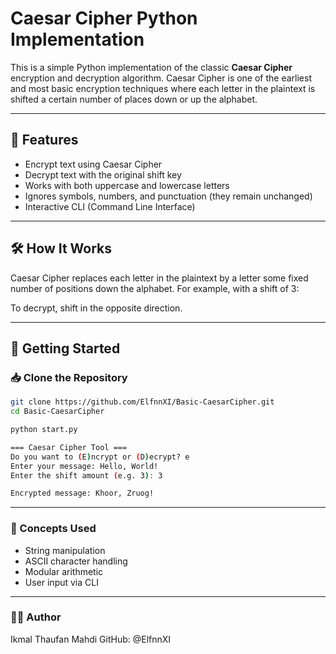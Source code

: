 # Caesar Cipher Python Implementation

This is a simple Python implementation of the classic **Caesar Cipher** encryption and decryption algorithm. Caesar Cipher is one of the earliest and most basic encryption techniques where each letter in the plaintext is shifted a certain number of places down or up the alphabet.

---

## 📌 Features
- Encrypt text using Caesar Cipher
- Decrypt text with the original shift key
- Works with both uppercase and lowercase letters
- Ignores symbols, numbers, and punctuation (they remain unchanged)
- Interactive CLI (Command Line Interface)

---

## 🛠️ How It Works
Caesar Cipher replaces each letter in the plaintext by a letter some fixed number of positions down the alphabet. For example, with a shift of 3:


To decrypt, shift in the opposite direction.

---

## 🚀 Getting Started
### 📥 Clone the Repository

```bash
git clone https://github.com/ElfnnXI/Basic-CaesarCipher.git
cd Basic-CaesarCipher

python start.py

=== Caesar Cipher Tool ===
Do you want to (E)ncrypt or (D)ecrypt? e
Enter your message: Hello, World!
Enter the shift amount (e.g. 3): 3

Encrypted message: Khoor, Zruog!

```
---

### 🧠 Concepts Used
- String manipulation
- ASCII character handling
- Modular arithmetic
- User input via CLI

---

### 🧑‍💻 Author
Ikmal Thaufan Mahdi
GitHub: @ElfnnXI